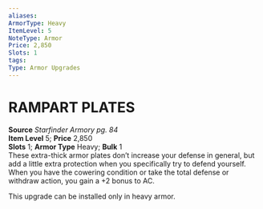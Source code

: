 ```yaml
---
aliases: 
ArmorType: Heavy
ItemLevel: 5
NoteType: Armor
Price: 2,850
Slots: 1
tags: 
Type: Armor Upgrades
---
```

# RAMPART PLATES
**Source** _Starfinder Armory pg. 84_  
**Item Level** 5; **Price** 2,850  
**Slots** 1; **Armor Type** Heavy; **Bulk** 1  
These extra-thick armor plates don’t increase your defense in general, but add a little extra protection when you specifically try to defend yourself. When you have the cowering condition or take the total defense or withdraw action, you gain a +2 bonus to AC.  
  
This upgrade can be installed only in heavy armor.